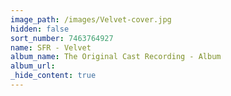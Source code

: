 ```yaml
---
image_path: /images/Velvet-cover.jpg
hidden: false
sort_number: 7463764927
name: SFR - Velvet
album_name: The Original Cast Recording - Album
album_url:
_hide_content: true
---
```


